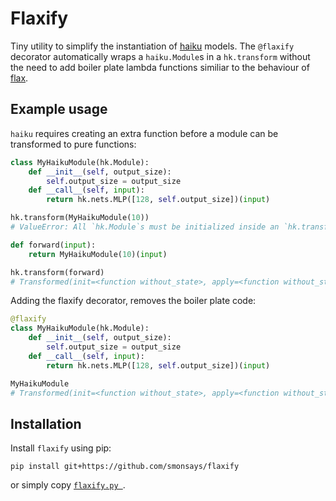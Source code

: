 # Flaxify

Tiny utility to simplify the instantiation of [haiku](https://github.com/deepmind/dm-haiku) models. The `@flaxify` decorator automatically wraps a `haiku.Module`s in a `hk.transform` without the need to add boiler plate lambda functions similiar to the behaviour of [flax](https://github.com/google/flax).

## Example usage

`haiku` requires creating an extra function before a module can be transformed to pure functions:
```python
class MyHaikuModule(hk.Module):
    def __init__(self, output_size):
        self.output_size = output_size
    def __call__(self, input):
        return hk.nets.MLP([128, self.output_size])(input)

hk.transform(MyHaikuModule(10))
# ValueError: All `hk.Module`s must be initialized inside an `hk.transform`.

def forward(input):
    return MyHaikuModule(10)(input)

hk.transform(forward)
# Transformed(init=<function without_state>, apply=<function without_state>)
```

Adding the flaxify decorator, removes the boiler plate code:
```python
@flaxify
class MyHaikuModule(hk.Module):
    def __init__(self, output_size):
        self.output_size = output_size
    def __call__(self, input):
        return hk.nets.MLP([128, self.output_size])(input)

MyHaikuModule
# Transformed(init=<function without_state>, apply=<function without_state>)
```

## Installation

Install `flaxify` using pip:
```
pip install git+https://github.com/smonsays/flaxify
```
or simply copy [`flaxify.py `](https://github.com/smonsays/flaxify/blob/main/flaxify/flaxify.py).

